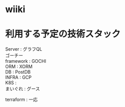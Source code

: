 # wiiki

# 利用する予定の技術スタック  
Server : グラフQL  
ゴーチー  
framework : GOCHI  
ORM : XORM  
DB : PostDB  
INFRA : GCP  
K8S :  
まいぐれ : グース  

terraform : 一応  
